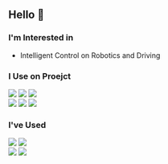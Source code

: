 ## Hello 👋

### I'm Interested in

* Intelligent Control on Robotics and Driving

### I Use on Proejct

![](https://img.shields.io/badge/C-00599C?style=for-the-badge&logo=c&logoColor=white)
![](https://img.shields.io/badge/C%2B%2B-00599C?style=for-the-badge&logo=c%2B%2B&logoColor=white)
![](https://img.shields.io/badge/Python-3776AB?style=for-the-badge&logo=python&logoColor=white)
<br>
![](https://img.shields.io/badge/Linux-FCC624?style=for-the-badge&logo=linux&logoColor=black)
![](https://img.shields.io/badge/ROS2-22314E?style=for-the-badge&logo=ros&logoColor=white)
![](https://img.shields.io/badge/Shell_Script-4EAA25?style=for-the-badge&logo=gnu-bash&logoColor=white)

### I've Used
![](https://img.shields.io/badge/docker-2496ED?style=for-the-badge&logo=docker&logoColor=white)
![](https://img.shields.io/badge/ansible-EE0000?style=for-the-badge&logo=ansible&logoColor=white)
<br>
![](https://img.shields.io/badge/Prometheus-E6522C?style=for-the-badge&logo=Prometheus&logoColor=white)
![](https://img.shields.io/badge/grafana-F46800?style=for-the-badge&logo=grafana&logoColor=white)
<br>
